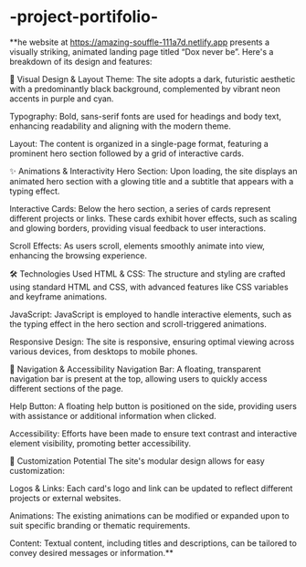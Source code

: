 # -project-portifolio-
**he website at https://amazing-souffle-111a7d.netlify.app presents a visually striking, animated landing page titled “Dox never be”. Here's a breakdown of its design and features:

🎨 Visual Design & Layout
Theme: The site adopts a dark, futuristic aesthetic with a predominantly black background, complemented by vibrant neon accents in purple and cyan.

Typography: Bold, sans-serif fonts are used for headings and body text, enhancing readability and aligning with the modern theme.

Layout: The content is organized in a single-page format, featuring a prominent hero section followed by a grid of interactive cards.

✨ Animations & Interactivity
Hero Section: Upon loading, the site displays an animated hero section with a glowing title and a subtitle that appears with a typing effect.

Interactive Cards: Below the hero section, a series of cards represent different projects or links. These cards exhibit hover effects, such as scaling and glowing borders, providing visual feedback to user interactions.

Scroll Effects: As users scroll, elements smoothly animate into view, enhancing the browsing experience.

🛠️ Technologies Used
HTML & CSS: The structure and styling are crafted using standard HTML and CSS, with advanced features like CSS variables and keyframe animations.

JavaScript: JavaScript is employed to handle interactive elements, such as the typing effect in the hero section and scroll-triggered animations.

Responsive Design: The site is responsive, ensuring optimal viewing across various devices, from desktops to mobile phones.

🧭 Navigation & Accessibility
Navigation Bar: A floating, transparent navigation bar is present at the top, allowing users to quickly access different sections of the page.

Help Button: A floating help button is positioned on the side, providing users with assistance or additional information when clicked.

Accessibility: Efforts have been made to ensure text contrast and interactive element visibility, promoting better accessibility.

🧩 Customization Potential
The site's modular design allows for easy customization:

Logos & Links: Each card's logo and link can be updated to reflect different projects or external websites.

Animations: The existing animations can be modified or expanded upon to suit specific branding or thematic requirements.

Content: Textual content, including titles and descriptions, can be tailored to convey desired messages or information.**
